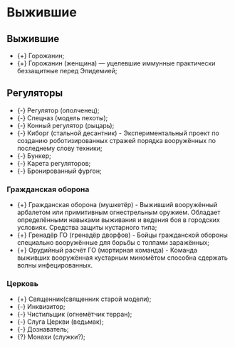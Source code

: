 # Выжившие

## Выжившие

* {+} Горожанин;
* {+} Горожанин (женщина) &mdash; уцелевшие иммунные практически беззащитные перед Эпидемией;

## Регуляторы

* {-} Регулятор (ополченец);
* {-} Спецназ (модель пехоты);
* {-} Конный регулятор (рыцарь);
* {-} Киборг (стальной десантник) - Экспериментальный проект по созданию роботизированных стражей порядка вооружённых по последнему слову техники;
* {-} Бункер;
* {-} Карета регуляторов;
* {-} Бронированный фургон;

### Гражданская оборона

* {+} Гражданская оборона (мушкетёр) - Выживший вооружённый арбалетом или примитивным огнестрельным оружием. Обладает определёнными навыками выживания и ведения боя в городских условиях. Средства защиты кустарного типа;
* {+} Гренадёр ГО (гренадёр дворфов) - Бойцы гражданской обороны специально вооружённые для борьбы с толпами заражённых;
* {+} Орудийный расчёт ГО (мортирная команда) - Команда выживших вооружённая кустарным миномётом способна сдержать волны инфецированных.

### Церковь

* {+} Священник(священник старой модели);
* {-} Инквизитор;
* {-} Чистильщик (огнемётчик терран);
* {-} Слуга Церкви (ведьмак);
* {-} Дознаватель;
* {?} Монахи (служки?);
